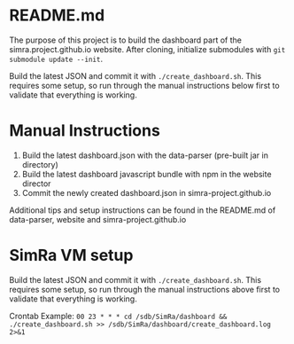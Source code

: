 # README.md

The purpose of this project is to build the dashboard part of the simra.project.github.io website.
After cloning, initialize submodules with `git submodule update --init`.

Build the latest JSON and commit it with `./create_dashboard.sh`. This requires some setup, so run through the manual instructions below first to validate that everything is working.


# Manual Instructions

1. Build the latest dashboard.json with the data-parser (pre-built jar in directory)
2. Build the latest dashboard javascript bundle with npm in the website director
3. Commit the newly created dashboard.json in simra-project.github.io

Additional tips and setup instructions can be found in the README.md of data-parser, website and simra-project.github.io

# SimRa VM setup

Build the latest JSON and commit it with `./create_dashboard.sh`. This requires some setup, so run through the manual instructions above first to validate that everything is working.

Crontab Example: `00 23 * * * cd /sdb/SimRa/dashboard && ./create_dashboard.sh >> /sdb/SimRa/dashboard/create_dashboard.log 2>&1`
